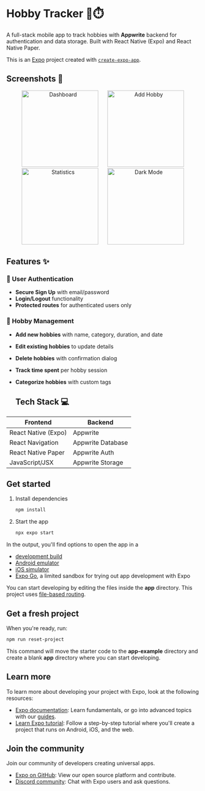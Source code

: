 # Hobby Tracker 🎨⏱️
A full-stack mobile app to track hobbies with **Appwrite** backend for authentication and data storage. Built with React Native (Expo) and React Native Paper.

This is an [Expo](https://expo.dev) project created with [`create-expo-app`](https://www.npmjs.com/package/create-expo-app).

## Screenshots 📸
<p align="center">
  <img src="https://github.com/user-attachments/assets/77970798-a596-4299-af06-f352a5463e1e" width="200" hspace="10" alt="Dashboard">
  <img src="https://github.com/user-attachments/assets/cb1ae4cb-a357-4812-894c-1c216fc20140" width="200" hspace="10" alt="Add Hobby">
  <img src="https://github.com/user-attachments/assets/5aaf7054-1541-45e6-8490-152b1e3ed58b" width="200" hspace="10" alt="Statistics">
  <img src="https://github.com/user-attachments/assets/2d8f0d0d-ae48-4a17-bb37-c0c3ab559446" width="200" hspace="10" alt="Dark Mode">
</p>

## Features ✨

### 🔐 User Authentication
- **Secure Sign Up** with email/password
- **Login/Logout** functionality
- **Protected routes** for authenticated users only

  
### 🎯 Hobby Management
- **Add new hobbies** with name, category, duration, and date
- **Edit existing hobbies** to update details
- **Delete hobbies** with confirmation dialog
- **Track time spent** per hobby session
- **Categorize hobbies** with custom tags

  ## Tech Stack 💻
| Frontend | Backend |
|----------|---------|
| React Native (Expo) | Appwrite |
| React Navigation | Appwrite Database |
| React Native Paper | Appwrite Auth |
| JavaScript/JSX | Appwrite Storage |




## Get started

1. Install dependencies

   ```bash
   npm install
   ```

2. Start the app

   ```bash
   npx expo start
   ```

In the output, you'll find options to open the app in a

- [development build](https://docs.expo.dev/develop/development-builds/introduction/)
- [Android emulator](https://docs.expo.dev/workflow/android-studio-emulator/)
- [iOS simulator](https://docs.expo.dev/workflow/ios-simulator/)
- [Expo Go](https://expo.dev/go), a limited sandbox for trying out app development with Expo

You can start developing by editing the files inside the **app** directory. This project uses [file-based routing](https://docs.expo.dev/router/introduction).

## Get a fresh project

When you're ready, run:

```bash
npm run reset-project
```

This command will move the starter code to the **app-example** directory and create a blank **app** directory where you can start developing.

## Learn more

To learn more about developing your project with Expo, look at the following resources:

- [Expo documentation](https://docs.expo.dev/): Learn fundamentals, or go into advanced topics with our [guides](https://docs.expo.dev/guides).
- [Learn Expo tutorial](https://docs.expo.dev/tutorial/introduction/): Follow a step-by-step tutorial where you'll create a project that runs on Android, iOS, and the web.

## Join the community

Join our community of developers creating universal apps.

- [Expo on GitHub](https://github.com/expo/expo): View our open source platform and contribute.
- [Discord community](https://chat.expo.dev): Chat with Expo users and ask questions.

